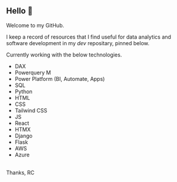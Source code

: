 ## Hello 👋

Welcome to my GitHub.

I keep a record of resources that I find useful for data analytics and software development in my *dev* repositary, pinned below.

Currently working with the below technologies.

* DAX
* Powerquery M
* Power Platform (BI, Automate, Apps)
* SQL
* Python
* HTML
* CSS
* Tailwind CSS
* JS
* React
* HTMX
* Django
* Flask
* AWS
* Azure


<br>
Thanks,
RC
